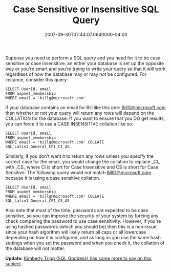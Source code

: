 ﻿---
title: Case Sensitive or Insensitive SQL Query
date: "2007-09-30T07:44:07.0640000-04:00"
description: Suppose you need to perform a SQL query and you need for it to be case sensitive or case insensitive, an either your database is set up the opposite way or you're smart
featuredImage: img/case-sensitive-or-insensitive-sql-query-featured.png
---

Suppose you need to perform a SQL query and you need for it to be case sensitive or case insensitive, an either your database is set up the opposite way or you're smart and you're trying to write your query so that it will work regardless of how the database may or may not be configured. For instance, consider this query:


```
SELECT UserId, email
FROM aspnet_membership
WHERE email = 'billg@microsoft.com'
```


If your database contains an email for Bill like this one: [BillG@microsoft.com](http://ardalis.com/mailto:BillG@microsoft.com) then whether or not your query will return any rows will depend on the COLLATION for the database. If you want to ensure that you DO get results, you can force it to use a CASE INSENSITIVE collation like so:


```
SELECT UserId, email
FROM aspnet_membership
WHERE email = 'biilg@microsoft.com' COLLATE SQL_Latin1_General_CP1_CI_AS
```


Similarly, if you don't want it to return any rows unless you specify the correct case for the email, you would change the collation to replace \_CI\_ with \_CS\_ where CI is short for Case Insensitive and CS is short for Case Sensitive. The following query would not match [BillG@microsoft.com](http://ardalis.com/mailto:BillG@microsoft.com) because it is using a case sensitive collation.


```
SELECT UserId, email
FROM aspnet_membership
WHERE email = 'billg@microsoft.com' COLLATE SQL_Latin1_General_CP1_CS_AS
```


Also note that most of the time, passwords are expected to be case sensitive, so you can improve the security of your system by forcing any check comparing the password to use case sensitivity. However, if you're using hashed passwords (which you should be) then this is a non-issue since your hash algorithm will likely return all caps or all lowercase depending on how it is configured, and as long as you use the same hash settings when you set the password and when you check it, the collation of the database will not matter.

<!--EndFragment--><!--StartFragment-->

**Update:** [Kimberly Tripp (SQL Goddess) has some more to say on this subject](http://www.sqlskills.com/blogs/kimberly/2007/10/03/ThePerilsOfCaseinsensitiveDataAndOurLifeInTangentland.aspx).

